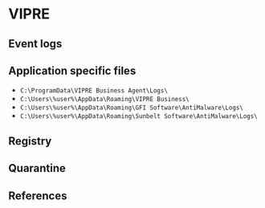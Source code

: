 # VIPRE

## Event logs

## Application specific files

* `C:\ProgramData\VIPRE Business Agent\Logs\`
* `C:\Users\%user%\AppData\Roaming\VIPRE Business\`
* `C:\Users\%user%\AppData\Roaming\GFI Software\AntiMalware\Logs\`
* `C:\Users\%user%\AppData\Roaming\Sunbelt Software\AntiMalware\Logs\`

## Registry

## Quarantine

## References
